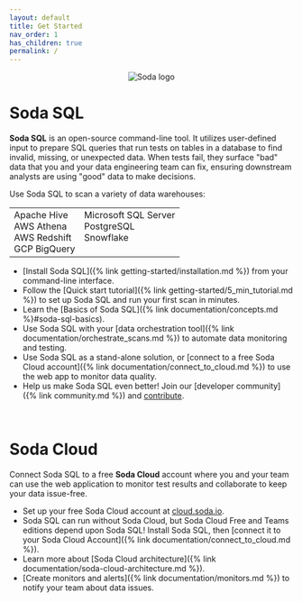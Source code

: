 ```yaml
---
layout: default
title: Get Started
nav_order: 1
has_children: true
permalink: /
---
```


<p align="center"><img src="https://raw.githubusercontent.com/sodadata/soda-sql/main/docs/assets/images/soda-banner.png" alt="Soda logo" /></p>

# Soda SQL

**Soda SQL** is an open-source command-line tool. It utilizes user-defined input to prepare SQL queries that run tests on tables in a database to find invalid, missing, or unexpected data. When tests fail, they surface "bad" data that you and your data engineering team can fix, ensuring downstream analysts are using "good" data to make decisions.

Use Soda SQL to scan a variety of data warehouses:<br />
<table>
  <tr>
    <td>Apache Hive<br /> AWS Athena<br /> AWS Redshift<br /> GCP BigQuery<br /></td>
    <td>Microsoft SQL Server <br /> PostgreSQL<br /> Snowflake<br /><br /></td>
  </tr>
</table>


* [Install Soda SQL]({% link getting-started/installation.md %}) from your command-line interface.
* Follow the [Quick start tutorial]({% link getting-started/5_min_tutorial.md %}) to set up Soda SQL and run your first scan in minutes.
* Learn the [Basics of Soda SQL]({% link documentation/concepts.md %}#soda-sql-basics).
* Use Soda SQL with your [data orchestration tool]({% link documentation/orchestrate_scans.md %}) to automate data monitoring and testing.
* Use Soda SQL as a stand-alone solution, or [connect to a free Soda Cloud account]({% link documentation/connect_to_cloud.md %}) to use the web app to monitor data quality.
* Help us make Soda SQL even better! Join our [developer community]({% link community.md %}) and [contribute](https://github.com/sodadata/soda-sql/blob/main/CONTRIBUTING.md).

<br />

# Soda Cloud

Connect Soda SQL to a free **Soda Cloud** account where you and your team can use the web application to monitor test results and collaborate to keep your data issue-free. 

* Set up your free Soda Cloud account at [cloud.soda.io](https://cloud.soda.io/signup).
* Soda SQL can run without Soda Cloud, but Soda Cloud Free and Teams editions depend upon Soda SQL! Install Soda SQL, then [connect it to your Soda Cloud Account]({% link documentation/connect_to_cloud.md %}).
* Learn more about [Soda Cloud architecture]({% link documentation/soda-cloud-architecture.md %}).
* [Create monitors and alerts]({% link documentation/monitors.md %}) to notify your team about data issues.
